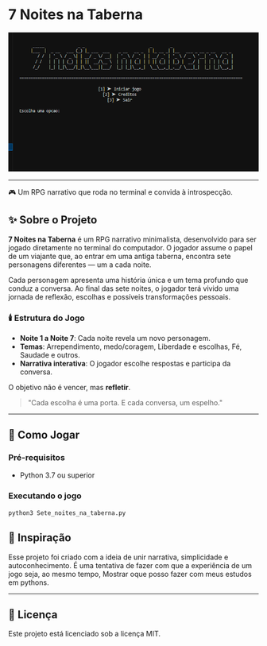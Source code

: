# 7 Noites na Taberna


![menu do projeto](img/menu%20atual.png)

---

🎮 Um RPG narrativo que roda no terminal e convida à introspecção.

## ✨ Sobre o Projeto

**7 Noites na Taberna** é um RPG narrativo minimalista, desenvolvido para ser jogado diretamente no terminal do computador. O jogador assume o papel de um viajante que, ao entrar em uma antiga taberna, encontra sete personagens diferentes — um a cada noite.

Cada personagem apresenta uma história única e um tema profundo que conduz a conversa. Ao final das sete noites, o jogador terá vivido uma jornada de reflexão, escolhas e possíveis transformações pessoais.

### 🕯️ Estrutura do Jogo
- **Noite 1 a Noite 7**: Cada noite revela um novo personagem.
- **Temas**: Arrependimento, medo/coragem, Liberdade e escolhas, Fé, Saudade e outros.
- **Narrativa interativa**: O jogador escolhe respostas e participa da conversa.

O objetivo não é vencer, mas **refletir**.

> "Cada escolha é uma porta. E cada conversa, um espelho."

---

## 🚀 Como Jogar

### Pré-requisitos
- Python 3.7 ou superior

### Executando o jogo
```bash
python3 Sete_noites_na_taberna.py
```

## 🎨 Inspiração
Esse projeto foi criado com a ideia de unir narrativa, simplicidade e autoconhecimento. É uma tentativa de fazer com que a experiência de um jogo seja, ao mesmo tempo, Mostrar oque posso fazer com meus estudos em pythons.

---

## 📄 Licença
Este projeto está licenciado sob a licença MIT.
